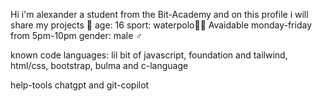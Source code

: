 Hi i'm alexander a student from the Bit-Academy and on this profile i will share my projects 🤖
age: 16
sport: waterpolo🏊🏼
Avaidable monday-friday from 5pm-10pm
gender: male ♂️

known code languages: lil bit of javascript, foundation and tailwind, 
html/css, bootstrap, bulma and c-language

help-tools
chatgpt and git-copilot
